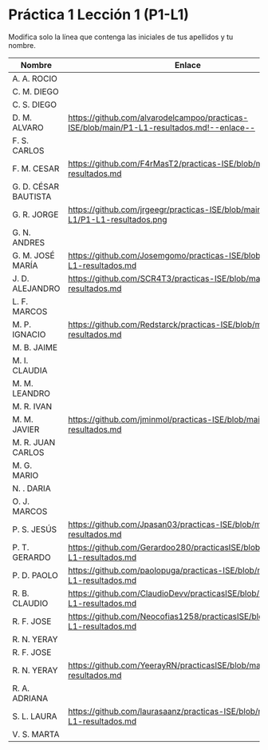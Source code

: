 # Práctica 1 Lección 1 (P1-L1)

Modifica solo la línea que contenga las iniciales de tus apellidos y tu nombre.

| Nombre       | Enlace                                                                   |
| --------------- | ---------------------------------------------------------- |
| A. A. ROCIO | <!--enlace-->                                                           |
| C. M. DIEGO | <!--enlace-->                                                           |
| C. S. DIEGO | <!--enlace-->                                                           |
| D. M. ALVARO | <https://github.com/alvarodelcampoo/practicas-ISE/blob/main/P1-L1-resultados.md!--enlace-->                                                           |
| F. S. CARLOS | <!--enlace-->                                                           |
| F. M. CESAR | https://github.com/F4rMasT2/practicas-ISE/blob/main/P1-L1-resultados.md                                                         |
| G. D. CÉSAR BAUTISTA | <!--enlace-->                                                           |
| G. R. JORGE | https://github.com/jrgeegr/practicas-ISE/blob/main/P1-L1/P1-L1-resultados.png                                                           |
| G. N. ANDRES | <!--enlace-->                                                           |
| G. M. JOSÉ MARÍA | https://github.com/Josemgomo/practicas-ISE/blob/main/P1-L1-resultados.md                                                          |
| J. D. ALEJANDRO | <!--enlace-->https://github.com/SCR4T3/practicas-ISE/blob/main/P1-L1-resultados.md                                                           |
| L. F. MARCOS | <!--enlace-->                                                           |
| M. P. IGNACIO | https://github.com/Redstarck/practicas-ISE/blob/main/P1-L1-resultados.md |
| M. B. JAIME | <!--enlace-->                                                           |
| M. I. CLAUDIA | <!--enlace-->                                                           |
| M. M. LEANDRO | <!--enlace-->                                                           |
| M. R. IVAN | <!--enlace-->                                                           |
| M. M. JAVIER | https://github.com/jminmol/practicas-ISE/blob/main/P1-L1-resultados.md                                                        |
| M. R. JUAN CARLOS | <!--enlace-->                                                           |
| M. G. MARIO | <!--enlace-->                                                           |
| N. . DARIA | <!--enlace-->                                                           |
| O. J. MARCOS | <!--enlace-->                                                           |
| P. S. JESÚS | https://github.com/Jpasan03/practicas-ISE/blob/main/P1-L1-resultados.md                                                          |
| P. T. GERARDO |https://github.com/Gerardoo280/practicasISE/blob/main/P1-L1-resultados.md |
| P. D. PAOLO | https://github.com/paolopuga/practicas-ISE/blob/main/P1-L1-resultados.md                                                      |
| R. B. CLAUDIO |https://github.com/ClaudioDevv/practicasISE/blob/main/P1-L1-resultados.md |
| R. F. JOSE |https://github.com/Neocofias1258/practicasISE/blob/main/P1-L1-resultados.md|
| R. N. YERAY | <!--enlace-->                                                           |
| R. F. JOSE | <!--enlace-->                                                           |
| R. N. YERAY | https://github.com/YeerayRN/practicasISE/blob/main/P1-L1-resultados.md|
| R. A. ADRIANA | <!--enlace-->                                                           |
| S. L. LAURA | https://github.com/laurasaanz/practicas-ISE/blob/main/P1-L1-resultados.md |
| V. S. MARTA | <!--enlace-->                                                           |
